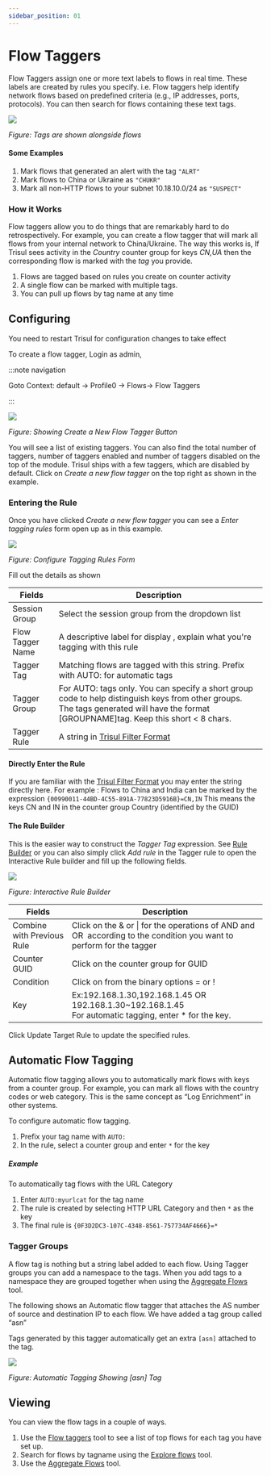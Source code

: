 ```yaml
---
sidebar_position: 01
---
```


# Flow Taggers

Flow Taggers assign one or more text labels to flows in real time. These labels are created by rules you specify. i.e. Flow taggers help identify network flows based on predefined criteria (e.g., IP addresses, ports, protocols). You can then search for flows
containing these text tags.

![](images/flowtagger4.png)

*Figure: Tags are shown alongside flows*

#### Some Examples

1. Mark flows that generated an alert with the tag `"ALRT"`
2. Mark flows to China or Ukraine as `"CHUKR"`
3. Mark all non-HTTP flows to your subnet 10.18.10.0/24 as `"SUSPECT"`

### How it Works

Flow taggers allow you to do things that are remarkably hard to do
retrospectively. For example, you can create a flow tagger that will
mark all flows from your internal network to China/Ukraine. The way this
works is, If Trisul sees activity in the *Country* counter group for
keys *CN,UA* then the corresponding flow is marked with the *tag* you
provide.

1. Flows are tagged based on rules you create on counter activity
2. A single flow can be marked with multiple tags.
3. You can pull up flows by tag name at any time

## Configuring

You need to restart Trisul for configuration changes to take effect

To create a flow tagger, Login as admin,

:::note navigation

Goto Context: default -\> Profile0 -\> Flows-> Flow Taggers

:::

![](images/flowtagger1.png)

*Figure: Showing Create a New Flow Tagger Button*

You will see a list of existing taggers. You can also find the total number of taggers, number of taggers enabled and number of taggers disabled on the top of the module. Trisul ships with a few taggers, which are disabled by default. Click on *Create a new flow tagger* on the top right as shown in the example.

### Entering the Rule

Once you have clicked *Create a new flow tagger* you can see a *Enter tagging rules* form open up as in this example.

![](images/flowtagger2.png)

*Figure: Configure Tagging Rules Form*

Fill out the details as shown

| Fields           | Description                                                                                                                                                                            |
| ---------------- | -------------------------------------------------------------------------------------------------------------------------------------------------------------------------------------- |
| Session Group    | Select the session group from the dropdown list                                                                                                                                        |
| Flow Tagger Name | A descriptive label for display , explain what you're tagging with this rule                                                                                                           |
| Tagger Tag       | Matching flows are tagged with this string. Prefix with AUTO: for automatic tags                                                                                                       |
| Tagger Group     | For AUTO: tags only. You can specify a short group code to help distinguish keys from other groups. The tags generated will have the format [GROUPNAME]tag. Keep this short < 8 chars. |
| Tagger Rule      | A string in [Trisul Filter Format](/docs/ref/trisul_filter_format)                                                                                                                     |

#### Directly Enter the Rule

If you are familiar with the [Trisul Filter Format](/docs/ref/trisul_filter_format) you may enter the string
directly here. For example : Flows to China and India can be marked by
the expression `{00990011-44BD-4C55-891A-77823D5916B}=CN,IN` This means
the keys CN and IN in the counter group Country (identified by the GUID)

#### The Rule Builder

This is the easier way to construct the *Tagger Tag* expression. See
[Rule Builder](/docs/ug/tools/rule_builder) or you can also simply click *Add rule* in the Tagger rule to open the Interactive Rule builder and fill up the following fields.

![](images/flowtagger3.png)

*Figure: Interactive Rule Builder*

| Fields                     | Description                                                                                                          |
| -------------------------- | -------------------------------------------------------------------------------------------------------------------- |
| Combine with Previous Rule | Click on the & or \| for the operations of AND and OR  according to the condition you want to perform for the tagger |
| Counter GUID               | Click on the counter group for GUID                                                                                  |
| Condition                  | Click on from the binary options = or !                                                                              |
| Key                        | Ex:192.168.1.30,192.168.1.45 OR 192.168.1.30~192.168.1.45  <br/>For automatic tagging, enter * for the key.          |

Click Update Target Rule to update the specified rules.

## Automatic Flow Tagging

Automatic flow tagging allows you to automatically mark flows with keys
from a counter group. For example, you can mark all flows with the
country codes or web category. This is the same concept as “Log
Enrichment” in other systems.

To configure automatic flow tagging.

1. Prefix your tag name with `AUTO:`
2. In the rule, select a counter group and enter `*` for the key

##### Example

To automatically tag flows with the URL Category

1. Enter `AUTO:myurlcat` for the tag name
2. The rule is created by selecting HTTP URL Category and then `*` as
   the key
3. The final rule is `{0F3D2DC3-107C-4348-8561-757734AF4666}=*`

### Tagger Groups

A flow tag is nothing but a string label added to each flow. Using
Tagger groups you can add a namespace to the tags. When you add tags to
a namespace they are grouped together when using the [Aggregate
Flows](/docs/ug/tools/aggregate_flows) tool.

The following shows an Automatic flow tagger that attaches the AS number
of source and destination IP to each flow. We have added a tag group
called “asn”

Tags generated by this tagger automatically get an extra `[asn]`
attached to the tag.

![](images/flowtagger5.png)

*Figure: Automatic Tagging Showing [asn] Tag*

## Viewing

You can view the flow tags in a couple of ways.

1. Use the [Flow taggers](/docs/ug/tools/flow_tagger) tool to see
   a list of top flows for each tag you have set up.
2. Search for flows by tagname using the [Explore
   flows](/docs/ug/tools/explore_flows) tool.
3. Use the [Aggregate Flows](/docs/ug/tools/aggregate_flows) tool.
